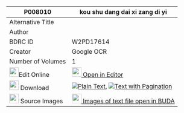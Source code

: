 |P008010|kou shu dang dai xi zang di yi 
| --- | --- 
|Alternative Title |
|Author | 
|BDRC ID | W2PD17614
|Creator | Google OCR
|Number of Volumes| 1
|<img width="25" src="https://img.icons8.com/color/25/000000/edit-property.png">Edit Online| [<img width="25" src="https://avatars.githubusercontent.com/u/45091458?s=200&v=4"> Open in Editor](http://editor.openpecha.org/P008010)
|<img width="25" src="https://img.icons8.com/fluent/48/000000/download-2.png"/>  Download | [![](https://img.icons8.com/color/20/000000/txt.png)Plain Text](https://github.com/Openpecha/P008010/releases/download/v2/kou_shu_dang_dai_xi_zang_di_yi_plain_P008010.zip), [![](https://img.icons8.com/color/20/000000/txt.png)Text with Pagination](https://github.com/Openpecha/P008010/releases/download/v2/kou_shu_dang_dai_xi_zang_di_yi_pages_P008010.zip)
|<img width="25" src="https://img.icons8.com/plasticine/100/000000/pictures-folder.png"/>  Source Images | [<img width="25" src="https://library.bdrc.io/icons/BUDA-small.svg"> Images of text file open in BUDA](https://library.bdrc.io/show/bdr:W2PD17614)